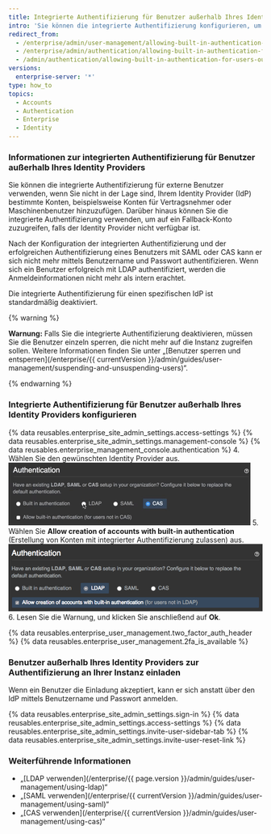 ```yaml
---
title: Integrierte Authentifizierung für Benutzer außerhalb Ihres Identity Providers zulassen
intro: 'Sie können die integrierte Authentifizierung konfigurieren, um Benutzer zu authentifizieren, die keinen Zugriff auf Ihren Identity Provider haben, der LDAP, SAML oder CAS verwendet.'
redirect_from:
  - /enterprise/admin/user-management/allowing-built-in-authentication-for-users-outside-your-identity-provider
  - /enterprise/admin/authentication/allowing-built-in-authentication-for-users-outside-your-identity-provider
  - /admin/authentication/allowing-built-in-authentication-for-users-outside-your-identity-provider
versions:
  enterprise-server: '*'
type: how_to
topics:
  - Accounts
  - Authentication
  - Enterprise
  - Identity
---
```

### Informationen zur integrierten Authentifizierung für Benutzer außerhalb Ihres Identity Providers

Sie können die integrierte Authentifizierung für externe Benutzer verwenden, wenn Sie nicht in der Lage sind, Ihrem Identity Provider (IdP) bestimmte Konten, beispielsweise Konten für Vertragsnehmer oder Maschinenbenutzer hinzuzufügen. Darüber hinaus können Sie die integrierte Authentifizierung verwenden, um auf ein Fallback-Konto zuzugreifen, falls der Identity Provider nicht verfügbar ist.

Nach der Konfiguration der integrierten Authentifizierung und der erfolgreichen Authentifizierung eines Benutzers mit SAML oder CAS kann er sich nicht mehr mittels Benutzername und Passwort authentifizieren. Wenn sich ein Benutzer erfolgreich mit LDAP authentifiziert, werden die Anmeldeinformationen nicht mehr als intern erachtet.

Die integrierte Authentifizierung für einen spezifischen IdP ist standardmäßig deaktiviert.

{% warning %}

**Warnung:** Falls Sie die integrierte Authentifizierung deaktivieren, müssen Sie die Benutzer einzeln sperren, die nicht mehr auf die Instanz zugreifen sollen. Weitere Informationen finden Sie unter „[Benutzer sperren und entsperren](/enterprise/{{ currentVersion }}/admin/guides/user-management/suspending-and-unsuspending-users)“.

{% endwarning %}

### Integrierte Authentifizierung für Benutzer außerhalb Ihres Identity Providers konfigurieren

{% data reusables.enterprise_site_admin_settings.access-settings %}
{% data reusables.enterprise_site_admin_settings.management-console %}
{% data reusables.enterprise_management_console.authentication %}
4. Wählen Sie den gewünschten Identity Provider aus.![Option zur Auswahl des Identity Providers](/assets/images/enterprise/management-console/identity-provider-select.gif)
5. Wählen Sie **Allow creation of accounts with built-in authentication** (Erstellung von Konten mit integrierter Authentifizierung zulassen) aus. ![Option zur Auswahl der integrierten Authentifizierung](/assets/images/enterprise/management-console/built-in-auth-identity-provider-select.png)
6. Lesen Sie die Warnung, und klicken Sie anschließend auf **Ok**.

{% data reusables.enterprise_user_management.two_factor_auth_header %}
{% data reusables.enterprise_user_management.2fa_is_available %}

### Benutzer außerhalb Ihres Identity Providers zur Authentifizierung an Ihrer Instanz einladen

Wenn ein Benutzer die Einladung akzeptiert, kann er sich anstatt über den IdP mittels Benutzername und Passwort anmelden.

{% data reusables.enterprise_site_admin_settings.sign-in %}
{% data reusables.enterprise_site_admin_settings.access-settings %}
{% data reusables.enterprise_site_admin_settings.invite-user-sidebar-tab %}
{% data reusables.enterprise_site_admin_settings.invite-user-reset-link %}

### Weiterführende Informationen

- „[LDAP verwenden](/enterprise/{{ page.version }}/admin/guides/user-management/using-ldap)“
- „[SAML verwenden](/enterprise/{{ currentVersion }}/admin/guides/user-management/using-saml)“
- „[CAS verwenden](/enterprise/{{ currentVersion }}/admin/guides/user-management/using-cas)“
